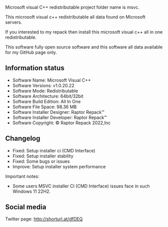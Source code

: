 Microsoft visual C++ redistributable project folder name  is msvc.

This microsoft visual c++ redistributable all data found on Microsoft servers.

If you interested to my repack then install this microsoft visual c++ all in one redistributable.

This software fully open source software and this software all data available for my GitHub page only.

Information status
--------------------------------------------------------------------------------------------------------------------
- Software Name: Microsoft Visual C++
- Software Versions: v1.0.20.22
- Software Mode: Redistributable
- Software Architecture: 64bit/32bit
- Software Build Edition: All In One
- Software File Space: 98.36 MB
- Software Installer Designer: Raptor Repack™
- Software Installer Developer: Raptor Repack™
- Software Copyright: © Raptor Repack 2022,Inc

Changelog
-----------------------------------------------
- Fixed: Setup installer ci (CMD Interface)
- Fixed: Setup installer stability
- Fixed: Some bugs or issues
- Improve: Setup installer system performance

Important notes:
- Some users MSVC installer CI (CMD Interface) issues face in such Windows 11 22H2.

Social media
-----------------------------------------------
Twitter page: http://shorturl.at/dfDEQ
